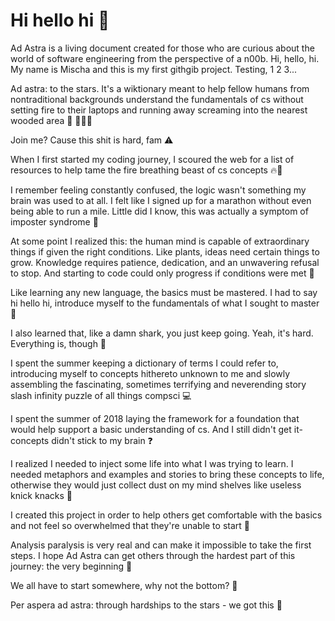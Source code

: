 
# Hi hello hi 🖖 

 Ad Astra is a living document created for those who are curious about the world of software engineering from the perspective of a n00b. Hi, hello, hi. My name is Mischa and this is my first githgib project. Testing, 1 2 3...

Ad astra: to the stars. It's a wiktionary meant to help fellow humans from nontraditional backgrounds understand the fundamentals of cs without setting fire to their laptops and running away screaming into the nearest wooded area 🌲 🏃🏼‍♀️

Join me? Cause this shit is hard, fam ⚠️

When I first started my coding journey, I scoured the web for a list of resources to help tame the fire breathing beast of cs concepts 🔥🐉

I remember feeling constantly confused, the logic wasn't something my brain was used to at all. I felt like I signed up for a marathon without even being able to run a mile. Little did I know, this was actually a symptom of imposter syndrome 🚫

At some point I realized this: the human mind is capable of extraordinary things if given the right conditions. Like plants, ideas need certain things to grow. Knowledge requires patience, dedication, and an unwavering refusal to stop. And starting to code could only progress if conditions were met 🌱

Like learning any new language, the basics must be mastered. I had to say hi hello hi, introduce myself to the fundamentals of what I sought to master 📖

I also learned that, like a damn shark, you just keep going. Yeah, it's hard. Everything is, though 🦈

I spent the summer keeping a dictionary of terms I could refer to, introducing myself to concepts hithereto unknown to me and slowly assembling the fascinating, sometimes terrifying and neverending story slash infinity puzzle of all things compsci 💻

I spent the summer of 2018 laying the framework for a foundation that would help support a basic understanding of cs. And I still didn't get it- concepts didn't stick to my brain ❓

I realized I needed to inject some life into what I was trying to learn. I needed metaphors and examples and stories to bring these concepts to life, otherwise they would just collect dust on my mind shelves like useless knick knacks 🏺

I created this project in order to help others get comfortable with the basics and not feel so overwhelmed that they're unable to start 🤯

Analysis paralysis is very real and can make it impossible to take the first steps. I hope Ad Astra can get others through the hardest part of this journey: the very beginning 🚦

We all have to start somewhere, why not the bottom? 🍑

Per aspera ad astra: through hardships to the stars - we got this 🌠
